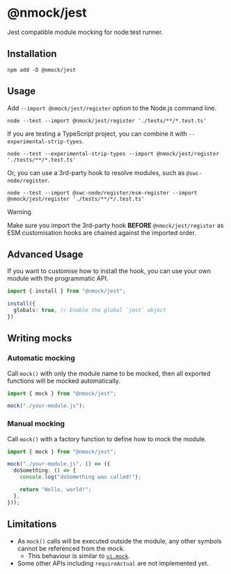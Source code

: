 # @nmock/jest

Jest compatible module mocking for node:test runner.

## Installation

```shell
npm add -D @nmock/jest
```

## Usage

Add `--import @nmock/jest/register` option to the Node.js command line.

```shell
node --test --import @nmock/jest/register './tests/**/*.test.ts'
```

If you are testing a TypeScript project, you can combine it with `--experimental-strip-types`.

```shell
node --test --experimental-strip-types --import @nmock/jest/register './tests/**/*.test.ts'
```

Or, you can use a 3rd-party hook to resolve modules, such as `@swc-node/register`.

```shell
node --test --import @swc-node/register/esm-register --import @nmock/jest/register './tests/**/*/.test.ts'
```

> [!WARNING]
> Make sure you import the 3rd-party hook **BEFORE** `@nmock/jest/register` as ESM customisation hooks are chained
> against the imported order.

## Advanced Usage

If you want to customise how to install the hook, you can use your own module with the programmatic API.

```ts
import { install } from "@nmock/jest";

install({
  globals: true, // Enable the global `jest` object
})
```

## Writing mocks

### Automatic mocking

Call `mock()` with only the module name to be mocked, then all exported functions will be mocked automatically.

```ts
import { mock } from "@nmock/jest";

mock("./your-module.js");
```

### Manual mocking

Call `mock()` with a factory function to define how to mock the module.

```ts
import { mock } from "@nmock/jest";

mock("./your-module.js", () => ({
  doSomething: () => {
    console.log("doSomething was called!");

    return "Hello, world!";
  },
}));
```

## Limitations

- As `mock()` calls will be executed outside the module, any other symbols cannot be referenced from the mock.
  - This behaviour is similar to [`vi.mock`](https://vitest.dev/api/vi.html#vi-mock).
- Some other APIs including `requireActual` are not implemented yet.
